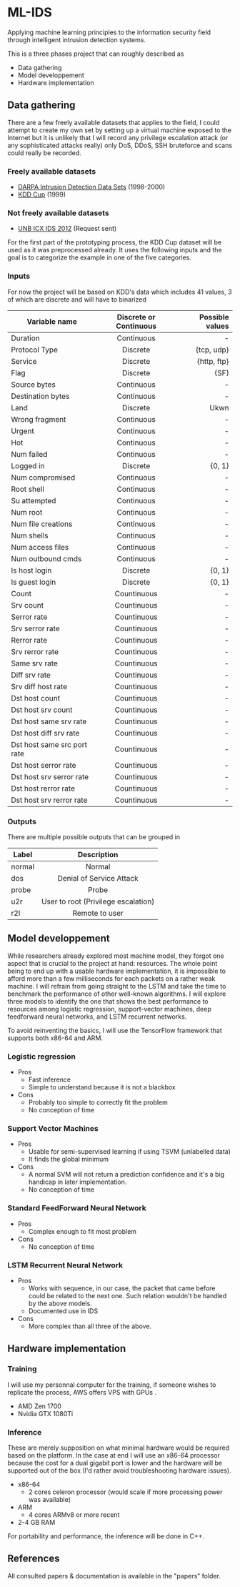 # ML-IDS
Applying machine learning principles to the information security field through intelligent intrusion detection systems.

This is a three phases project that can roughly described as

- Data gathering
- Model developpement
- Hardware implementation

## Data gathering

There are a few freely available datasets that applies to the field, I could attempt to create my own set by setting up a virtual machine exposed to the Internet but it is unlikely that I will record any privilege escalation attack (or any sophisticated attacks really) only DoS, DDoS, SSH bruteforce and scans could really be recorded.

### Freely available datasets

- [DARPA Intrusion Detection Data Sets](https://www.ll.mit.edu/ideval/data/) (1998-2000)
- [KDD Cup](https://kdd.ics.uci.edu/databases/kddcup99/kddcup99.html) (1999)

### Not freely available datasets

- [UNB ICX IDS 2012](http://www.unb.ca/cic/research/datasets/ids.html) (Request sent)

For the first part of the prototyping process, the KDD Cup dataset will be used as it was preprocessed already. It uses the following inputs and the goal is to categorize the example in one of the five categories.

### Inputs

For now the project will be based on KDD's data which includes 41 values, 3 of which are discrete and will have to binarized

| Variable name               | Discrete or Continuous | Possible values  |
| --------------------------- |:----------------------:| ----------------:|
| Duration                    | Continuous             | -                |
| Protocol Type               | Discrete               | {tcp, udp}       |
| Service                     | Discrete               | {http, ftp}      |
| Flag                        | Discrete               | {SF}             |
| Source bytes                | Continuous             | -                |
| Destination bytes           | Continuous             | -                |
| Land                        | Discrete               | Ukwn |
| Wrong fragment              | Continuous             | - |
| Urgent                      | Continuous             | - |
| Hot                         | Continuous             | - |
| Num failed                  | Continuous             | - |
| Logged in                   | Discrete               | {0, 1} |
| Num compromised             | Continuous             | - |
| Root shell                  | Continuous             | - |
| Su attempted                | Continuous             | - |
| Num root                    | Continuous             | - |
| Num file creations          | Continuous             | - |
| Num shells                  | Continuous             | - |
| Num access files            | Continuous             | - |
| Num outbound cmds           | Continuous             | - |
| Is host login               | Discrete               | {0, 1} |
| Is guest login              | Discrete               | {0, 1} |
| Count                       | Countinuous            | - |
| Srv count                   | Countinuous            | - |
| Serror rate                 | Countinuous            | - |
| Srv serror rate             | Countinuous            | - |
| Rerror rate                 | Countinuous            | - |
| Srv rerror rate             | Countinuous            | - |
| Same srv rate               | Countinuous            | - |
| Diff srv rate               | Countinuous            | - |
| Srv diff host rate          | Countinuous            | - |
| Dst host count              | Countinuous            | - |
| Dst host srv count          | Countinuous            | - |
| Dst host same srv rate      | Countinuous            | - |
| Dst host diff srv rate      | Countinuous            | - |
| Dst host same src port rate | Countinuous            | - |
| Dst host serror rate        | Countinuous            | - |
| Dst host srv serror rate    | Countinuous            | - |
| Dst host rerror rate        | Countinuous            | - |
| Dst host srv rerror rate    | Countinuous            | - |

### Outputs

There are multiple possible outputs that can be grouped in

| Label       | Description                         |
| ----------- |:-----------------------------------:|
| normal      | Normal                              |
| dos         | Denial of Service Attack            |
| probe       | Probe                               |
| u2r         | User to root (Privilege escalation) |
| r2l         | Remote to user                      |

## Model developpement

While researchers already explored most machine model, they forgot one aspect that is crucial to the project at hand: resources. The whole point being to end up with a usable hardware implementation, it is impossible to afford more than a few milliseconds for each packets on a rather weak machine. I will refrain from going straight to the LSTM and take the time to benchmark the performance of other well-known algorithms. I will explore three models to identify the one that shows the best performance to resources among logistic regression, support-vector machines, deep feedforward neural networks, and LSTM recurrent networks.

To avoid reinventing the basics, I will use the TensorFlow framework that supports both x86-64 and ARM.

### Logistic regression

- Pros
    - Fast inference
    - Simple to understand because it is not a blackbox
- Cons
    - Probably too simple to correctly fit the problem
    - No conception of time

### Support Vector Machines
- Pros
    - Usable for semi-supervised learning if using TSVM (unlabelled data)
    - It finds the global minimum
- Cons
    - A normal SVM will not return a prediction confidence and it's a big handicap in later implementation.
    - No conception of time

### Standard FeedForward Neural Network
- Pros
    - Complex enough to fit most problem
- Cons
    - No conception of time

### LSTM Recurrent Neural Network
- Pros
    - Works with sequence, in our case, the packet that came before could be related to the next one. Such relation wouldn't be handled by the above models.
    - Documented use in IDS
- Cons
    - More complex than all three of the above.

## Hardware implementation

### Training

I will use my personnal computer for the training, if someone wishes to replicate the process, AWS offers VPS with GPUs []().

- AMD Zen 1700
- Nvidia GTX 1080Ti

### Inference

These are merely supposition on what minimal hardware would be required based on the platform. In the case at end I will use an x86-64 processor because the cost for a dual gigabit port is lower and the hardware will be supported out of the box (I'd rather avoid troubleshooting hardware issues).

- x86-64
    - 2 cores celeron processor (would scale if more processing power was available)
- ARM
    - 4 cores ARMv8 or more recent
- 2-4 GB RAM

For portability and performance, the inference will be done in C++.

## References

All consulted papers & documentation is available in the "papers" folder.